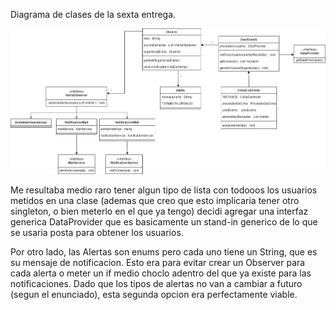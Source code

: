 Diagrama de clases de la sexta entrega.

![imagen](https://github.com/nullspace1/QueMePongo/blob/main/QMPT%20It.6.drawio.png)

Me resultaba medio raro tener algun tipo de lista con todooos los usuarios metidos en una clase (ademas que creo que esto implicaria tener otro singleton, o bien meterlo en el que ya tengo) decidi agregar una interfaz generica DataProvider que es basicamente un stand-in generico de lo que se usaria posta para obtener los usuarios.

Por otro lado, las Alertas son enums pero cada uno tiene un String, que es su mensaje de notificacion. Esto era para evitar crear un Observer para cada alerta o meter un if medio choclo adentro del que ya existe para las notificaciones. Dado que los tipos de alertas no van a cambiar a futuro (segun el enunciado), esta segunda opcion era perfectamente viable.
